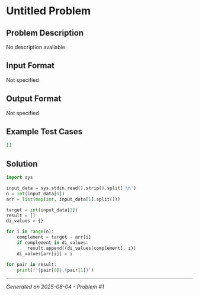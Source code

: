 # Untitled Problem

## Problem Description
No description available

## Input Format
Not specified

## Output Format
Not specified

## Example Test Cases
```json
[]
```

## Solution
```python
import sys

input_data = sys.stdin.read().strip().split('\n')
n = int(input_data[0])
arr = list(map(int, input_data[1].split()))

target = int(input_data[2])
result = []
di_values = {}

for i in range(n):
    complement = target - arr[i]
    if complement in di_values:
        result.append((di_values[complement], i))
    di_values[arr[i]] = i

for pair in result:
    print(f'{pair[0]},{pair[1]}')
```

---
*Generated on 2025-08-04 - Problem #1*